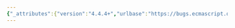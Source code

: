 ```yaml
---
{"_attributes":{"version":"4.4.4+","urlbase":"https://bugs.ecmascript.org/","maintainer":"dherman@mozilla.com"},"bug":{"bug_id":2682,"creation_ts":"2014-04-17 14:11:00 -0700","short_desc":"Rename [[Origin]]","delta_ts":"2014-07-18 23:38:50 -0700","product":"Draft for 6th Edition","component":"editorial issue","version":"Rev 23: April 5, 2014 Draft","rep_platform":"All","op_sys":"All","bug_status":"RESOLVED","resolution":"FIXED","priority":"Normal","bug_severity":"enhancement","everconfirmed":true,"reporter":{"uid":"jorendorff","name":"Jason Orendorff"},"assigned_to":{"uid":"allen","name":"Allen Wirfs-Brock"},"long_desc":[{"commentid":7800,"comment_count":0,"who":{"uid":"jorendorff","name":"Jason Orendorff"},"bug_when":"2014-04-17 14:11:05 -0700","thetext":"Boris Zbarsky just pointed this out to me.\n\nIn HTML, \"origin\" means something else, something much older and more important:\n\nhttp://www.whatwg.org/specs/web-apps/current-work/#origin-0\n> Origins are the fundamental currency of the Web's security model.\n\nhttp://www.whatwg.org/specs/web-apps/current-work/#text/html\n> HTML relies on a compartmentalization scheme sometimes known as the\n> same-origin policy. An origin in most cases consists of all the pages\n> served from the same host, on the same port, using the same protocol.\n\nLet's rename [[Origin]] to something like [[DescriptorObject]]."},{"commentid":9060,"comment_count":1,"who":{"uid":"allen","name":"Allen Wirfs-Brock"},"bug_when":"2014-06-22 17:53:40 -0700","thetext":"fixed in rev26 editor's fraft\n\n[[Origin]] field has been eliminated"},{"commentid":9318,"comment_count":2,"who":{"uid":"allen","name":"Allen Wirfs-Brock"},"bug_when":"2014-07-18 23:38:50 -0700","thetext":"in rev26 draft"}]}}
---
```

